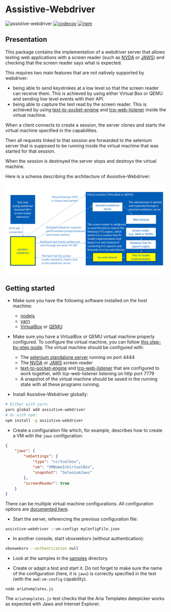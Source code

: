 # Assistive-Webdriver

![assistive-webdriver](https://github.com/AmadeusITGroup/Assistive-Webdriver/workflows/assistive-webdriver/badge.svg?branch=master&event=push)
[![codecov](https://codecov.io/gh/AmadeusITGroup/Assistive-Webdriver/branch/master/graph/badge.svg)](https://codecov.io/gh/AmadeusITGroup/Assistive-Webdriver)
[![npm](https://img.shields.io/npm/v/assistive-webdriver)](https://www.npmjs.com/package/assistive-webdriver)

## Presentation

This package contains the implementation of a webdriver server that allows testing web applications with a screen reader (such as [NVDA](https://www.nvaccess.org/) or [JAWS](http://www.freedomscientific.com/products/software/jaws/)) and checking that the screen reader says what is expected.

This requires two main features that are not natively supported by webdriver:
- being able to send keystrokes at a low level so that the screen reader can receive them. This is achieved by using either Virtual Box or QEMU and sending low level events with their API.
- being able to capture the text read by the screen reader. This is achieved by using [text-to-socket-engine](https://github.com/AmadeusITGroup/Assistive-Webdriver/tree/master/text-to-socket-engine) and [tcp-web-listener](https://github.com/AmadeusITGroup/Assistive-Webdriver/tree/master/tcp-web-listener) inside the virtual machine.

When a client connects to create a session, the server clones and starts the virtual machine specified in the capabilities.

Then all requests linked to that session are forwarded to the selenium server that is supposed to be running inside the virtual machine that was started for that session.

When the session is destroyed the server stops and destroys the virtual machine.

Here is a schema describing the architecture of Assistive-Webdriver:

![Architecture of Assistive-Webdriver](https://raw.githubusercontent.com/AmadeusITGroup/Assistive-Webdriver/master/assistive-webdriver/architecture.png)

## Getting started

- Make sure you have the following software installed on the host machine:
  - [nodejs](https://nodejs.org)
  - [yarn](https://yarnpkg.com/)
  - [VirtualBox](https://www.virtualbox.org/) or [QEMU](https://www.qemu.org/)

- Make sure you have a VirtualBox or QEMU virtual machine properly configured. To configure the virtual machine, you can follow [this step-by-step guide](https://github.com/AmadeusITGroup/Assistive-Webdriver/tree/master/assistive-webdriver/vm-guide/README.md). The virtual machine should be configured with:
  - The [selenium standalone server](https://www.selenium.dev/downloads)
  running on port 4444
  - The [NVDA](https://www.nvaccess.org/download/) or [JAWS](https://support.freedomscientific.com/Downloads/JAWS) screen reader
  - [text-to-socket-engine](https://github.com/AmadeusITGroup/Assistive-Webdriver/tree/master/text-to-socket-engine) and [tcp-web-listener](https://github.com/AmadeusITGroup/Assistive-Webdriver/tree/master/tcp-web-listener) that are configured to work together, with tcp-web-listener listening on http port 7779
  - A snapshot of the virtual machine should be saved in the running state with all these programs running.

- Install Assistive-Webdriver globally:

```sh
# Either with yarn:
yarn global add assistive-webdriver
# Or with npm:
npm install -g assistive-webdriver
```

- Create a configuration file which, for example, describes how to create a VM with the `jaws` configuration:

```json
{
    "jaws": {
        "vmSettings": {
            "type": "virtualbox",
            "vm": "VMNameInVirtualBox",
            "snapshot": "SeleniumJaws"
        },
        "screenReader": true
    }
}
```

There can be multiple virtual machine configurations. All configuration options are [documented here](https://github.com/AmadeusITGroup/Assistive-Webdriver/tree/master/assistive-webdriver/configuration.md).

- Start the server, referencing the previous configuration file:

```
assistive-webdriver --vm-configs myConfigFile.json
```

- In another console, start vboxwebsrv (without authentication):

```sh
vboxwebsrv --authentication null
```

- Look at the samples in the [samples](https://github.com/AmadeusITGroup/Assistive-Webdriver/tree/master/assistive-webdriver/samples) directory.

- Create or adapt a test and start it. Do not forget to make sure the name of the configuration (here, it is `jaws`) is correctly specified in the test (with the `awd:vm-config` capability).

```
node ariatemplates.js
```

The `ariatemplates.js` test checks that the Aria Templates datepicker works as expected with Jaws and Internet Explorer.

